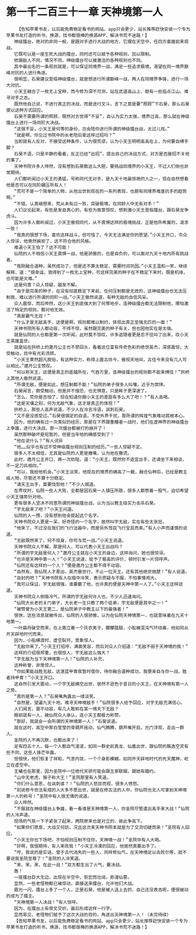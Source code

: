 # 第一千二百三十一章 天神境第一人
        【告知苹果书友，以后能免费稳定看书的网站、app只会更少，站长推荐赶快安装一个专为苹果书友打造的听书，换源，找书都很棒的换源APP，解决书荒不迷路！】
       神级擂台，绝对的非同一般，是跟对手进行大战的地方，它摆在天空中，任四方豪雄前来观战。
       它既可以是一座生死大战的擂台，同时还可以赋予各种规则，加以限制。
       依据敌人不同，情况不同，神级擂台可以被激活的各种规则也不同。
       其中最出名的一条规则就是，可以保证同境界一战，满足一些追求极境，渴望在同一境界巅峰对抗的人进行角逐。
       很明显，石昊建议登临神级擂台，就是想进行所谓巅峰一战，两人在同境界争锋，进行一场大对抗。
       小天王融合了一枚无上宝种，而今修为深不可测，站在武道高山上，颇有一些指点江山、难寻对手之态。
       既然他自己说，不进行真正的决战，而是进行文斗，言下之意是要“照顾”下石昊，那么石昊便以这种方式回应。
       石昊不需要所谓的照顾，既然对方觉得“不妥”，自认为实力太强，境界过高，那么就在神级擂台上进行一场同阶大决战。
       “这很不妥，小天王是何等的身份，岂会陪你进行所谓的神级擂台战，太过儿戏。”
       “就是啊，你见过书院中的长老陪后辈这样过招吗？”
       当即就有人反对，不接受这种条件，认为很荒谬，认为小天王明明高高在上，为何要自缚手脚？
       石昊不语，只是平静的看着，反正已经“出招”，提出自己的决战方式，对方是否接招不关他的事了。
       天神书院许多人哗然，没有想到石昊敢这么大胆，要挑战同境界的小天王，不过人们倒也非常期待。
       人们都听闻过小天王的勇猛，号称同代无对手，是九天十地最惊艳的人之一，现在自然想看他是否可以在同阶碾压所有人！
       “荒可不是一个简单的人物，从他出世到现在的一系列表现，也颇有同境界难逢抗手的趋势啊。”
       “不错，认真细想来，荒从未有过一败，突破极境，在同龄人中无有对手！”
       人们议论起来，有些是发自真心的，有些为故意惊叹，想刺激小天王登临擂台，跟石昊龙争虎斗。
       因为许多人都听闻过，小天王傲视同代，从不畏惧这样的极境挑战，正是他所希冀的，渴求一败！
       “我真的很想下场，喜欢这样战斗，但可惜了，今天无法满足你的愿望。”小天王开口，令众人惊讶，他竟然婉拒了，这不符合他的风格。
       难道小天王怕了？这不可能！
       仙院的人不相信小天王畏惧一战，他是骄傲的，也是自负的，可以面对九天十地内所有挑战者。
       “我刚融合道种，虽然成功了，但是还不算太稳定，需要时间巩固。”小天王温和一笑，继续解释，道：“很幸运，我得到了一枚无上宝种，可这样完美的种子在不稳定下来时，既是机缘，也可能是灾难。”
       这是何意？众人惊疑，越发不解。
       “由于是完美的种子，在没有彻底稳定下来前，任何压制都是无效的，这神级擂台也无法压制我，难以进行所谓的同阶一战。”小天王傲然说道，有种无敌的自信风采。
       众人震惊，而后哗然，这小天王到底强大到了何等地步，连神级擂台都无法限制他，哪怕激活了特定的规则，都对他无效。
       “真是霸气无双！”
       “什么才是无敌高手，这便是啊，规则都难以制约，体现出真正至强无匹的一面！”
       天神书院所有人都动容，不得不惊，虽然跟完美的种子有关，但也因他实在是太强。
       就是仙院的人也都是第一次听闻，此时莫不惊叹，许多追随者更是忍不住叫了出来，叹小天王英雄盖世。
       就是站在拱桥上的邀月公主也不禁回头，看着这位富有传奇色彩的绝世英杰，深感震惊，大受触动，目中有光彩流转。
       “小天王果然超凡脱俗，有这种实力，称得上震古烁今，傲视天地间，古往今来没有几人可以相比。”邀月公主赞叹。
       “何以称天王，这便是真正的底蕴所在，气吞万里，连神级擂台的规则都不能束缚住！”拱桥上其他人傲然说道。
       “所谓无敌，便是如此，想压制都不能！”仙院的弟子很多人叫嚷，近乎为崇拜。
       石昊闻言，颇受触动，但是并不惶恐，也无惧意，只是眸子更深邃了。
       “怎么，荒你是否怕了，现在知道你跟小天王的差距有多么大了吧！？”有人高喝。
       “这是天壤之别，何为无敌气象，这才是真正的体现！”
       拱桥上，那些人高声说道，不少人在冷言冷语，讽刺石昊。
       “又不是没感受过。”石昊很镇定的自语，不受外界干扰，那所谓的辉煌气象难动其根本心。
       因为，他的确有过一次类似的经历，那是在下界跟重瞳者一战时，他们在虚神界的神级擂台上争雄，进行大决战，那一次擂台都被打的崩开了！
       虽然那种破坏是短暂的，但是当年他的确感受到了！
       “他在说什么？”有人诧异
       “他……似乎也有过不受神级擂台规则压制的经历。”一些人惊疑不定。
       很多人不太相信，尤其是仙院的人更是撇嘴，认为他在撒谎。
       此时，邀月公主开口，再一次劝阻，道：“小天王，既然你不适宜出手，还请坐下来相谈，不一定刀兵相向。”
       “可以，我给他机会。”小天王淡笑，他现在的境界的确高了一截，融合仙种后，已经是教主级人物，尽管还不算十分稳定。
       “请天王出手，莫要饶恕他！”不少人喊道。
       在界坟时，仙院一些人大败，全都是因石昊一人镇压所致，很多人都憋着一股气，迫切希望小天王强势针对他。
       更有很多人坚决不同意所谓的神级擂台战，认为当以教主级实力击杀石昊。
       “宇无敌来了吧？”小天王问道。
       仙院的人一愣，没有想到他会提起这个名字。
       天神书院众人更是一呆，好奇怪的一个名字，居然叫宇无敌，实在有些太张狂。
       “他来了，不过没在我们的飞行法器中，而是另外驾驭飞行宝具而来。”有人小声而谨慎的说道。
       “无敌既然来了，何不现身，你可与荒一战。”小天王说道。
       天神书院众人不解，那是何人，可以代表小天王出战吗？
       “所谓的宇无敌是何人？”邀月公主就在小天王的身边，这样询问，她也很惊讶。
       “也许是天神中第一人！”小天王说道，给予了极高的评价，顿时引发一片惊呼声。
       “仙院还有这样的一个人？”便是邀月公主都不得不动容。
       “自然有，我仙院人才辈出，英杰傲世行，不止一位天王，还有其他绝世翘楚！”有人说道。
       “自封的吧？”天神书院有人在暗中冷笑，表示质疑与不服，不怕事情闹大。
       “我可以保证，宇无敌很强，谁要赢了他，也许真的便是天神中第一人了。”小天王这样说道。
       天神书院众人倒吸冷气，所谓的宇无敌何许人也，不少人迅速询问。
       “仙院大长老的关门弟子，大长老一生只教了两个徒弟，宇无敌便是其中之一！”
       “被赞誉为小天王第二，是仙院弟子中教主以下的最强者！”
       很快，这些消息就被传出，仙院的人很骄傲，认为在仙院天神境第一，也就意味着在九天十地第一。
       一叶扁舟破空而来，在上面立着一个灰衣男子，朦朦胧胧，小船被混沌气环绕着，他如同从开天辟地时代而来。
       因为，小船横渡时，虚空裂开，景象惊人。
       “无敌你来了。”小天王打招呼，满面笑容，而后对众人介绍道：“无敌不弱于天神境的我！”
       这样的介绍很郑重，也很惊人，宇无敌这么强大？
       “宇无敌为当下天神境第一人！”仙院的人补充，
       这种称誉，非常惊人。
       “你如果能战胜无敌，这湛蓝甲胄我暂时借你，待你融合道种成功，我便亲自与你一战，胜者持甲胄！”小天王开口。
       这自然引发大震动，一个宇无敌横空出世，居然不逊色于昔日的小天王，在天神境有第一人之势。
       “真的是第一人？”石昊嘴角露出一缕淡笑。
       “自然是，望遍九天十地，难寻天神境敌手！”仙院很多人给予回应，对宇无敌充满信心。
       人们闻言，莫不动容，有几人敢称在某一境天下无敌？
       眼前就有一人，被仙院众人承认，连小天王都极力称赞。
       “那好，我就会一会所谓的天神境第一人！”石昊说道。
       就在这时，高空中那白莹莹的骨葫芦摇动，仙气腾腾，葫芦嘴开启，光门浮现，走出一群人。
       圣院的人不再沉默，也都出来了！
       足有四五十人，每一个人都血气滚滚，如同一群史前真龙、仙凰出世，跟仙院的飘逸空灵有些不同，这些人锋芒毕露。
       但很快，他们恢复了祥和，气息内敛，一个个身影模糊，如同开天辟地时代的先天魔神，屹立在虚空中。
       王曦也在那里，因为圣院中一位绝代天骄可能会跟王家联姻，跟她有婚约。
       “山中无老虎，猴子称大王！”圣院那里有人笑道。
       “你们什么意思，在讽刺谁？！”仙院的人怒目而视，很多人愤怒。
       “别说修今世法有成的人大多不愿出世，就是在修古法的人中，你仙院也无人可拿到天神境第一人的称号！”圣院中有人很无情的说道。
       众人哗然。
       “不服就在神级擂台上争雄，看一看谁是天神境第一人，你圣院尽管遣出高手来大战！”仙院的人冷声道。
       现场的气氛一下子紧张了起来，两院原来也是对立的，彼此争高下。
       “如果你们愿意，大战又何妨，况且这次来天神书院本就是为了交流切磋而来！”圣院有人回应。
       “小天王你也下场吧，不怕规则压制不住你，天神境一战！”圣院中有人大喝。
       “好啊，我很期待，有人来败我！”小天王冷漠的回应，他居然真要出手了。
       “哼，我说的是实话，曾于古代消失的一些人，同样修仙气，在天神境足以击败尔等，就不要说我圣院至尊了！”圣院的人冷笑道。
       “来，来，来，在此一战！”双方都生出了火气，要决战。
       轰！
       一座擂台巨大无边，出现在半空中，恢宏而壮阔，弥漫仙雾。
       显然，一些老怪物都已被惊动，直接送来擂台，允许他们大战。
       霞光一闪，擂台上多了一个人，正是石昊，他是被人送上去的，自己还没表态呢，便很被动的成为了擂主。
       “天神境第一人决战！”有人惊呼。
       因为，在擂台上有骨文交织，最后形成这样一行字。
       显而易见，老怪物们赋予了这次大战的目的，角逐出天神境第一人！（未完待续）
       【告知苹果书友，以后能免费稳定看书的网站、app只会更少，站长推荐赶快安装一个专为苹果书友打造的听书，换源，找书都很棒的换源APP，解决书荒不迷路！】